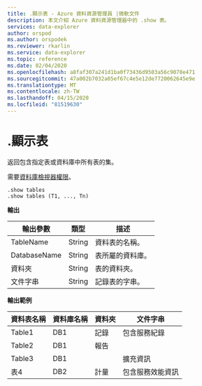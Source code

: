 ```yaml
---
title: .顯示表 - Azure 資料資源管理員 |微軟文件
description: 本文介紹 Azure 資料資源管理器中的 .show 表。
services: data-explorer
author: orspod
ms.author: orspodek
ms.reviewer: rkarlin
ms.service: data-explorer
ms.topic: reference
ms.date: 02/04/2020
ms.openlocfilehash: a8faf307a241d1ba0f73436d9503a56c9078e471
ms.sourcegitcommit: 47a002b7032a05ef67c4e5e12de7720062645e9e
ms.translationtype: MT
ms.contentlocale: zh-TW
ms.lasthandoff: 04/15/2020
ms.locfileid: "81519630"
---
```

# <a name="show-tables"></a>.顯示表

返回包含指定表或資料庫中所有表的集。

需要[資料庫檢視器權限](../management/access-control/role-based-authorization.md)。

```
.show tables
.show tables (T1, ..., Tn)
```

**輸出**

|輸出參數 |類型 |描述
|---|---|---
|TableName  |String |資料表的名稱。
|DatabaseName  |String |表所屬的資料庫。
|資料夾 |String |表的資料夾。
|文件字串 |String |記錄表的字串。

**輸出範例**

|資料表名稱 |資料庫名稱 |資料夾 | 文件字串
|---|---|---|---
|Table1 |DB1 |記錄 |包含服務紀錄
|Table2 |DB1 | 報告 |
|Table3 |DB1 | | 擴充資訊 |
|表4 |DB2 | 計量| 包含服務效能資訊